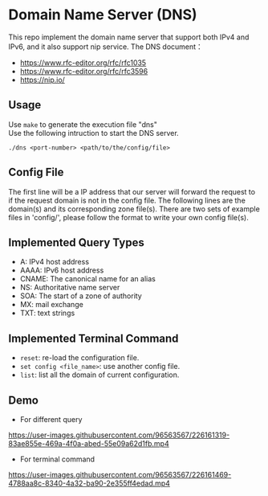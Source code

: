# Domain Name Server (DNS)
This repo implement the domain name server that support both IPv4 and IPv6, and it also support nip service.
The DNS document：
- https://www.rfc-editor.org/rfc/rfc1035
- https://www.rfc-editor.org/rfc/rfc3596
- https://nip.io/

## Usage
Use ```make``` to generate the execution file "dns"  
Use the following intruction to start the DNS server. 
```
./dns <port-number> <path/to/the/config/file>
```

## Config File
The first line will be a IP address that our server will forward the request to if the request domain is not in the config file.
The following lines are the domain(s) and its corresponding zone file(s).
There are two sets of example files in 'config/', please follow the format to write your own config file(s).

## Implemented Query Types
- A:     IPv4 host address
- AAAA:  IPv6 host address
- CNAME: The canonical name for an alias
- NS:    Authoritative name server
- SOA:   The start of a zone of authority
- MX:    mail exchange
- TXT:   text strings

## Implemented Terminal Command
- ```reset```: re-load the configuration file.
- ```set config <file_name>```: use another config file.
- ```list```: list all the domain of current configuration.






## Demo
- For different query  
  
https://user-images.githubusercontent.com/96563567/226161319-83ae855e-469a-4f0a-abed-55e09a62d1fb.mp4
- For terminal command  
  
https://user-images.githubusercontent.com/96563567/226161469-4788aa8c-8340-4a32-ba90-2e355ff4edad.mp4
